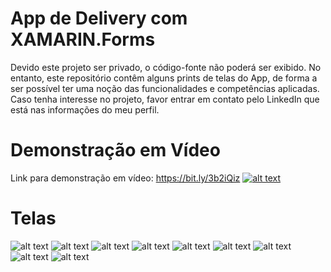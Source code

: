 # App de Delivery com XAMARIN.Forms
Devido este projeto ser privado, o código-fonte não poderá ser exibido. No entanto, este repositório contêm alguns prints de telas do App, de forma a ser possível ter uma noção das funcionalidades e competências aplicadas. Caso tenha interesse no projeto, favor entrar em contato pelo LinkedIn que está nas informações do meu perfil.

# Demonstração em Vídeo
Link para demonstração em vídeo: https://bit.ly/3b2iQiz 
<a href="https://bit.ly/3b2iQiz">![alt text](1.png)</a>

# Telas
![alt text](1.png)
![alt text](2.png)
![alt text](3.jpg)
![alt text](4.jpg)
![alt text](5.jpg)
![alt text](6.jpg)
![alt text](7.jpg)
![alt text](8.jpg)
![alt text](9.jpg)

